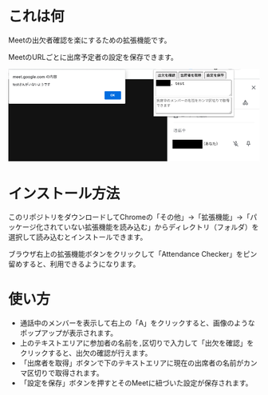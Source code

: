 # これは何
Meetの出欠者確認を楽にするための拡張機能です。

MeetのURLごとに出席予定者の設定を保存できます。

![screenshot](screenshot.png)

# インストール方法
このリポジトリをダウンロードしてChromeの「その他」→「拡張機能」→「パッケージ化されていない拡張機能を読み込む」からディレクトリ（フォルダ）を選択して読み込むとインストールできます。

ブラウザ右上の拡張機能ボタンをクリックして「Attendance Checker」をピン留めすると、利用できるようになります。

# 使い方
- 通話中のメンバーを表示して右上の「A」をクリックすると、画像のようなポップアップが表示されます。
- 上のテキストエリアに参加者の名前を`,`区切りで入力して「出欠を確認」をクリックすると、出欠の確認が行えます。
- 「出席者を取得」ボタンで下のテキストエリアに現在の出席者の名前がカンマ区切りで取得されます。
- 「設定を保存」ボタンを押すとそのMeetに紐づいた設定が保存されます。